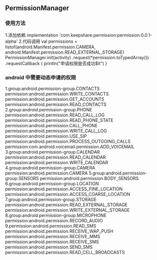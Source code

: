 ## PermissionManager

### 使用方法

1.添加依赖
implementation 'com.keepshare.permission:permission:0.0.1-alpha'
2.代码调用
val permissions = listof(android.Manifest.permission.CAMERA, android.Manifest.permission.READ_EXTERNAL_STORAGE)
PermissionManager.init(activity)
       .request(*permission.toTypedArray())
       .requestCallback {
            println("申请权限是否成功$it")
       }
       
### android 中需要动态申请的权限
1.group:android.permission-group.CONTACTS
        permission:android.permission.WRITE_CONTACTS 
        permission:android.permission.GET_ACCOUNTS 
        permission:android.permission.READ_CONTACTS
2.group:android.permission-group.PHONE
        permission:android.permission.READ_CALL_LOG 
        permission:android.permission.READ_PHONE_STATE 
        permission:android.permission.CALL_PHONE 
        permission:android.permission.WRITE_CALL_LOG 
        permission:android.permission.USE_SIP 
        permission:android.permission.PROCESS_OUTGOING_CALLS 
        permission:com.android.voicemail.permission.ADD_VOICEMAIL
3.group:android.permission-group.CALENDAR
        permission:android.permission.READ_CALENDAR 
        permission:android.permission.WRITE_CALENDAR      
4.group:android.permission-group.CAMERA
        permission:android.permission.CAMERA
5.group:android.permission-group.SENSORS
        permission:android.permission.BODY_SENSORS
6.group:android.permission-group.LOCATION
        permission:android.permission.ACCESS_FINE_LOCATION 
        permission:android.permission.ACCESS_COARSE_LOCATION
7.group:android.permission-group.STORAGE
        permission:android.permission.READ_EXTERNAL_STORAGE 
        permission:android.permission.WRITE_EXTERNAL_STORAGE
8.group:android.permission-group.MICROPHONE
        permission:android.permission.RECORD_AUDIO
9.permission:android.permission.READ_SMS 
        permission:android.permission.RECEIVE_WAP_PUSH 
        permission:android.permission.RECEIVE_MMS 
        permission:android.permission.RECEIVE_SMS 
        permission:android.permission.SEND_SMS 
        permission:android.permission.READ_CELL_BROADCASTS
     
 